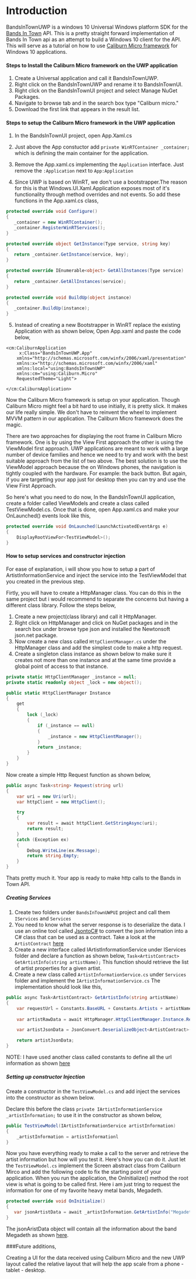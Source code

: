 # Introduction
BandsInTownUWP is a windows 10 Universal Windows platform SDK for the [Bands In Town](http://www.bandsintown.com/api/overview) API. This is a pretty straight forward implementation of Bands In Town api as an attempt to build a Windows 10 client for the API. This will serve as a tutorial on how to use [Caliburn Micro framework](http://caliburnmicro.com/) for Windows 10 applications. 

#### Steps to Install the Caliburn Micro framework on the UWP application
1. Create a Universal application and call it BandsInTownUWP.
2. Right click on the BandsInTownUWP and rename it to BandsInTownUI. 
3. Right click on the BandsInTownUI project and select Manage NuGet Packages.
4. Navigate to browse tab and in the search box type "Caliburn micro."
5. Download the first link that appears in the result list.

#### Steps to setup the Caliburn Micro framework in the UWP application
1. In the BandsInTownUI project, open App.Xaml.cs

2. Just above the App constuctor add ```private WinRTContainer _container;``` which is defining the main container for the application.

3. Remove the App.xaml.cs implementing the ```Application``` interface. Just remove the ```:Application``` next to ```App:Application```
4. Since UWP is based on WinRT, we don't use a bootstrapper.The reason for this is that Windows.UI.Xaml.Application exposes most of    it's functionality through method overrides and not events. So add these functions in the App.xaml.cs class,
 ```csharp
protected override void Configure()
{
    _container = new WinRTContainer();
    _container.RegisterWinRTServices();
}
 
protected override object GetInstance(Type service, string key)
{
    return _container.GetInstance(service, key);
}

protected override IEnumerable<object> GetAllInstances(Type service)
{
    return _container.GetAllInstances(service);
}

protected override void BuildUp(object instance)
{
    _container.BuildUp(instance);
}
```
5. Instead of creating a new Bootstrapper in WinRT replace the existing Application with as shown below,
Open App.xaml and paste the code below, 
```
<cm:CaliburnApplication
     x:Class="BandsInTownUWP.App"
    xmlns="http://schemas.microsoft.com/winfx/2006/xaml/presentation"
    xmlns:x="http://schemas.microsoft.com/winfx/2006/xaml"
    xmlns:local="using:BandsInTownUWP"
    xmlns:cm="using:Caliburn.Micro"
    RequestedTheme="Light">

</cm:CaliburnApplication>
```

Now the Caliburn Micro framework is setup on your application. Though Caliburn Micro might feel a bit hard to use initially, it is pretty slick. It makes our life really simple. We don't have to reinvent the wheel to implement MVVM pattern in our application. The Caliburn Micro framework does the magic. 
  
There are two approaches for displaying the root frame in Caliburn Micro framework. One is by using the View First approach the other is using the ViewModel first approach. UWP applications are meant to work with a large number of device families and hence we need to try and work with the best suitable approach from the list of two above. The best solution is to use the ViewModel approach because the on Windows phones, the navigation is tightly coupled with the hardware. For example: the back button. But again, if you are targetting your app just for desktop then you can try and use the View First Approach.

So here's what you need to do now, 
In the BandsInTownUI application, create a folder called ViewModels and create a class called TestViewModel.cs. Once that is done, open App.xaml.cs and make your OnLaunched() events look like this, 

```csharp
protected override void OnLaunched(LaunchActivatedEventArgs e)
{
    DisplayRootViewFor<TestViewModel>();
}
```

#### How to setup services and constructor injection

For ease of explanation, i will show you how to setup a part of ArtistInformationService and inject the service into the TestViewModel that you created in the previous step. 

Firtly, you will have to create a HttpManager class. You can do this in the same project but i would recommend to separate the concerns but having a different class library. Follow the steps below, 

1. Create a new project(class library) and call it HttpManager. 
2. Right click on HttpManager and click on NuGet packages and in the search box under browse type json and installed the Newtonsoft json.net package. 
3. Now create a new class called ```HttpClientManager.cs``` under the HttpManager class and add the simplest code to make a http request.
4. Create a singleton class instance as shown below to make sure it creates not more than one instance and at the same time provide a global point of access to that instance.
```csharp
private static HttpClientManager _instance = null;
private static readonly object _lock = new object();

public static HttpClientManager Instance
{
    get
    {
        lock (_lock)
        {
            if (_instance == null)
            {
                _instance = new HttpClientManager();
            }
            return _instance;
        }
    }
}
``` 
Now create a simple Http Request function as shown below,  
```csharp
public async Task<string> Request(string url)
{
    var uri = new Uri(url);
    var httpClient = new HttpClient();

    try
    {
        var result = await httpClient.GetStringAsync(uri);
        return result;
    }
    catch (Exception ex)
    {
        Debug.WriteLine(ex.Message);
        return string.Empty;
    }
}
```
Thats pretty much it. Your app is ready to make http calls to the Bands in Town API. 

##### Creating Services
1. Create two folders under ```BandsInTownUWPUI``` project and call them ```IServices``` and ```Services```
2. You need to know what the server response is to deserialize the data. I use an online tool called [JsontoC#](http://json2csharp.com/) to convert the json information into a C# class that can be used as a contract. Take a look at the ```ArtistContract``` [here](https://github.com/vinayganesh/BandsInTownUWP/blob/master/HttpClient/DataContract/ArtistContract.cs)
2. Create a new interface called IArtistInformationService under IServices folder and declare a function as shown below, ```Task<ArtistContract> GetArtistInfo(string artistName);``` This function should retrieve the list of artist properties for a given artist. 
3. Create a new class called ```ArtistInformationService.cs``` under ```Services``` folder and implement the ```IArtistInformationService.cs``` The implementation should look like this, 

```csharp
public async Task<ArtistContract> GetArtistInfo(string artistName)
{
    var requestUrl = Constants.BaseURL + Constants.Artists + artistName + Constants.ApiVersion + Constants.AppID;
    
    var artistRawData = await HttpManager.HttpClientManager.Instance.Request(requestUrl);

    var artistJsonData = JsonConvert.DeserializeObject<ArtistContract>(artistRawData);

    return artistJsonData;
}
```
NOTE: I have used another class called constants to define all the url information as shown [here](https://github.com/vinayganesh/BandsInTownUWP/blob/master/AppConstants/Constants.cs)

##### Setting up constructor Injection

Create a constructor in the ```TestViewModel.cs``` and add inject the services into the constructor as shown below. 

Declare this before the class ```private IArtistInformationService _artistInformation;``` to use it in the constructor as shown below, 
```csharp
public TestViewModel(IArtistInformationService artistInformation)
{
    _artistInformation = artistInformationl
}
```

Now you have everything ready to make a call to the server and retrieve the artist information but how will you test it. Here's how you can do it. Just let the ```TestViewModel.cs``` implement the Screen abstract class from Caliburn Mirco and add the following code to fix the starting point of your application. When you run the application, the OnInitialize() method the root view is what is going to be called first. Here i am just tring to request the information for one of my favorite heavy metal bands, Megadeth.  
```csharp
protected override void OnInitialize()
{
   var jsonArtistData = await _artistInformation.GetArtistInfo("Megadeth");
}
```

The jsonAristData object will contain all the information about the band Megadeth as shown [here](http://www.bandsintown.com/api/responses#artist-json). 

###Future additions, 

Creating a UI for the data received using Caliburn Micro and the new UWP layout called the relative layout that will help the app scale from a phone - tablet - desktop. 













